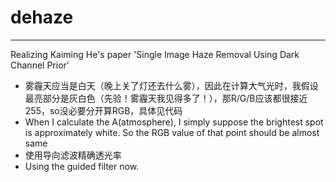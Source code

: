 # dehaze
---
Realizing Kaiming He's paper 'Single Image Haze Removal Using Dark Channel Prior'

- 雾霾天应当是白天（晚上关了灯还去什么雾），因此在计算大气光时，我假设最亮部分是灰白色（先验！雾霾天我见得多了！），那R/G/B应该都很接近255，so没必要分开算RGB，具体见代码
- When I calculate the A(atmosphere), I simply suppose the brightest spot is approximately white. So the RGB value of that point should be almost same
- 使用导向滤波精确透光率
- Using the guided filter now.
